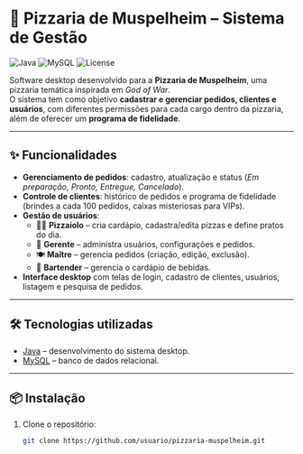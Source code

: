 # 🍕 Pizzaria de Muspelheim – Sistema de Gestão

![Java](https://img.shields.io/badge/Java-ED8B00?style=for-the-badge&logo=openjdk&logoColor=white)
![MySQL](https://img.shields.io/badge/MySQL-4479A1?style=for-the-badge&logo=mysql&logoColor=white)
![License](https://img.shields.io/badge/license-MIT-green?style=for-the-badge)

Software desktop desenvolvido para a **Pizzaria de Muspelheim**, uma pizzaria temática inspirada em *God of War*.  
O sistema tem como objetivo **cadastrar e gerenciar pedidos, clientes e usuários**, com diferentes permissões para cada cargo dentro da pizzaria, além de oferecer um **programa de fidelidade**.

---

## ✨ Funcionalidades
- **Gerenciamento de pedidos**: cadastro, atualização e status (*Em preparação, Pronto, Entregue, Cancelado*).  
- **Controle de clientes**: histórico de pedidos e programa de fidelidade (brindes a cada 100 pedidos, caixas misteriosas para VIPs).  
- **Gestão de usuários**:  
  - 👨‍🍳 **Pizzaiolo** – cria cardápio, cadastra/edita pizzas e define pratos do dia.  
  - 👔 **Gerente** – administra usuários, configurações e pedidos.  
  - 🍽 **Maître** – gerencia pedidos (criação, edição, exclusão).  
  - 🍹 **Bartender** – gerencia o cardápio de bebidas.  
- **Interface desktop** com telas de login, cadastro de clientes, usuários, listagem e pesquisa de pedidos.  

---

## 🛠 Tecnologias utilizadas
- [Java](https://www.java.com/) – desenvolvimento do sistema desktop.  
- [MySQL](https://www.mysql.com/) – banco de dados relacional.  

---

## 📦 Instalação
1. Clone o repositório:  
   ```bash
   git clone https://github.com/usuario/pizzaria-muspelheim.git

